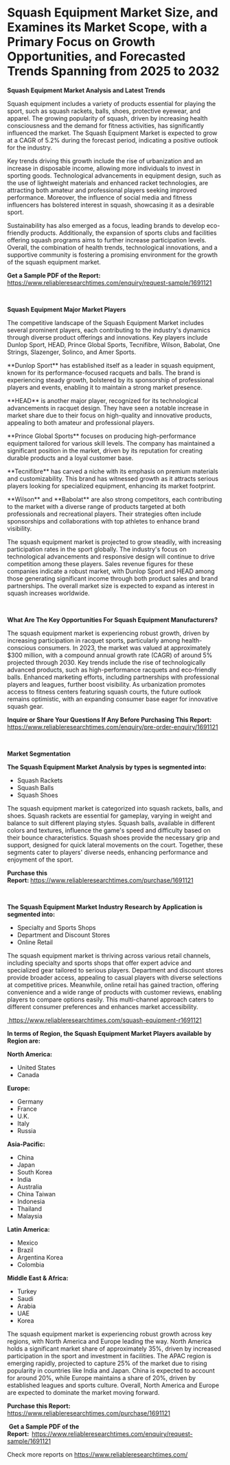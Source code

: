 <p><h1>Squash Equipment Market Size, and Examines its Market Scope, with a Primary Focus on Growth Opportunities, and Forecasted Trends Spanning from 2025 to 2032</h1></p><p><strong>Squash Equipment Market Analysis and Latest Trends</strong></p>
<p><p>Squash equipment includes a variety of products essential for playing the sport, such as squash rackets, balls, shoes, protective eyewear, and apparel. The growing popularity of squash, driven by increasing health consciousness and the demand for fitness activities, has significantly influenced the market. The Squash Equipment Market is expected to grow at a CAGR of 5.2% during the forecast period, indicating a positive outlook for the industry.</p><p>Key trends driving this growth include the rise of urbanization and an increase in disposable income, allowing more individuals to invest in sporting goods. Technological advancements in equipment design, such as the use of lightweight materials and enhanced racket technologies, are attracting both amateur and professional players seeking improved performance. Moreover, the influence of social media and fitness influencers has bolstered interest in squash, showcasing it as a desirable sport. </p><p>Sustainability has also emerged as a focus, leading brands to develop eco-friendly products. Additionally, the expansion of sports clubs and facilities offering squash programs aims to further increase participation levels. Overall, the combination of health trends, technological innovations, and a supportive community is fostering a promising environment for the growth of the squash equipment market.</p></p>
<p><strong>Get a Sample PDF of the Report:&nbsp;</strong> <a href="https://www.reliableresearchtimes.com/enquiry/request-sample/1691121?utm_campaign=3313&utm_medium=2&utm_source=Github&utm_content=ia&utm_term=05042025&utm_id=squash-equipment">https://www.reliableresearchtimes.com/enquiry/request-sample/1691121</a></p>
<p>&nbsp;</p>
<p><strong>Squash Equipment Major Market Players</strong></p>
<p><p>The competitive landscape of the Squash Equipment Market includes several prominent players, each contributing to the industry's dynamics through diverse product offerings and innovations. Key players include Dunlop Sport, HEAD, Prince Global Sports, Tecnifibre, Wilson, Babolat, One Strings, Slazenger, Solinco, and Amer Sports.</p><p>**Dunlop Sport** has established itself as a leader in squash equipment, known for its performance-focused racquets and balls. The brand is experiencing steady growth, bolstered by its sponsorship of professional players and events, enabling it to maintain a strong market presence.</p><p>**HEAD** is another major player, recognized for its technological advancements in racquet design. They have seen a notable increase in market share due to their focus on high-quality and innovative products, appealing to both amateur and professional players.</p><p>**Prince Global Sports** focuses on producing high-performance equipment tailored for various skill levels. The company has maintained a significant position in the market, driven by its reputation for creating durable products and a loyal customer base.</p><p>**Tecnifibre** has carved a niche with its emphasis on premium materials and customizability. This brand has witnessed growth as it attracts serious players looking for specialized equipment, enhancing its market footprint.</p><p>**Wilson** and **Babolat** are also strong competitors, each contributing to the market with a diverse range of products targeted at both professionals and recreational players. Their strategies often include sponsorships and collaborations with top athletes to enhance brand visibility.</p><p>The squash equipment market is projected to grow steadily, with increasing participation rates in the sport globally. The industry's focus on technological advancements and responsive design will continue to drive competition among these players. Sales revenue figures for these companies indicate a robust market, with Dunlop Sport and HEAD among those generating significant income through both product sales and brand partnerships. The overall market size is expected to expand as interest in squash increases worldwide.</p></p>
<p>&nbsp;</p>
<p><strong>What Are The Key Opportunities For Squash Equipment Manufacturers?</strong></p>
<p><p>The squash equipment market is experiencing robust growth, driven by increasing participation in racquet sports, particularly among health-conscious consumers. In 2023, the market was valued at approximately $300 million, with a compound annual growth rate (CAGR) of around 5% projected through 2030. Key trends include the rise of technologically advanced products, such as high-performance racquets and eco-friendly balls. Enhanced marketing efforts, including partnerships with professional players and leagues, further boost visibility. As urbanization promotes access to fitness centers featuring squash courts, the future outlook remains optimistic, with an expanding consumer base eager for innovative squash gear.</p></p>
<p><strong>Inquire or Share Your Questions If Any Before Purchasing This Report:</strong> <a href="https://www.reliableresearchtimes.com/enquiry/pre-order-enquiry/1691121?utm_campaign=3313&utm_medium=2&utm_source=Github&utm_content=ia&utm_term=05042025&utm_id=squash-equipment">https://www.reliableresearchtimes.com/enquiry/pre-order-enquiry/1691121</a></p>
<p>&nbsp;</p>
<p><strong>Market Segmentation</strong></p>
<p><strong>The Squash Equipment Market Analysis by types is segmented into:</strong></p>
<p><ul><li>Squash Rackets</li><li>Squash Balls</li><li>Squash Shoes</li></ul></p>
<p><p>The squash equipment market is categorized into squash rackets, balls, and shoes. Squash rackets are essential for gameplay, varying in weight and balance to suit different playing styles. Squash balls, available in different colors and textures, influence the game's speed and difficulty based on their bounce characteristics. Squash shoes provide the necessary grip and support, designed for quick lateral movements on the court. Together, these segments cater to players' diverse needs, enhancing performance and enjoyment of the sport.</p></p>
<p><strong>Purchase this Report:&nbsp;</strong><a href="https://www.reliableresearchtimes.com/purchase/1691121?utm_campaign=3313&utm_medium=2&utm_source=Github&utm_content=ia&utm_term=05042025&utm_id=squash-equipment">https://www.reliableresearchtimes.com/purchase/1691121</a></p>
<p>&nbsp;</p>
<p><strong>The Squash Equipment Market Industry Research by Application is segmented into:</strong></p>
<p><ul><li>Specialty and Sports Shops</li><li>Department and Discount Stores</li><li>Online Retail</li></ul></p>
<p><p>The squash equipment market is thriving across various retail channels, including specialty and sports shops that offer expert advice and specialized gear tailored to serious players. Department and discount stores provide broader access, appealing to casual players with diverse selections at competitive prices. Meanwhile, online retail has gained traction, offering convenience and a wide range of products with customer reviews, enabling players to compare options easily. This multi-channel approach caters to different consumer preferences and enhances market accessibility.</p></p>
<p><a href="https://www.reliableresearchtimes.com/squash-equipment-r1691121?utm_campaign=3313&utm_medium=2&utm_source=Github&utm_content=ia&utm_term=05042025&utm_id=squash-equipment">&nbsp;https://www.reliableresearchtimes.com/squash-equipment-r1691121</a></p>
<p><strong>In terms of Region, the Squash Equipment Market Players available by Region are:</strong></p>
<p>
    <p> <strong> North America: </strong>
        <ul>
            <li>United States</li>
            <li>Canada</li>
        </ul>
        </p> 
    <p> <strong> Europe: </strong>
        <ul>
            <li>Germany</li>
            <li>France</li>
            <li>U.K.</li>
            <li>Italy</li>
            <li>Russia</li>
        </ul>
        </p> 
    <p> <strong> Asia-Pacific: </strong>
        <ul>
            <li>China</li>
            <li>Japan</li>
            <li>South Korea</li>
            <li>India</li>
            <li>Australia</li>
            <li>China Taiwan</li>
            <li>Indonesia</li>
            <li>Thailand</li>
            <li>Malaysia</li>
        </ul>
        </p> 
    <p> <strong> Latin America: </strong>
        <ul>
            <li>Mexico</li>
            <li>Brazil</li>
            <li>Argentina Korea</li>
            <li>Colombia</li>
        </ul>
        </p> 
    <p> <strong> Middle East & Africa: </strong>
        <ul>
            <li>Turkey</li>
            <li>Saudi</li>
            <li>Arabia</li>
            <li>UAE</li>
            <li>Korea</li>
        </ul>
    </p>
    </p>
<p><p>The squash equipment market is experiencing robust growth across key regions, with North America and Europe leading the way. North America holds a significant market share of approximately 35%, driven by increased participation in the sport and investment in facilities. The APAC region is emerging rapidly, projected to capture 25% of the market due to rising popularity in countries like India and Japan. China is expected to account for around 20%, while Europe maintains a share of 20%, driven by established leagues and sports culture. Overall, North America and Europe are expected to dominate the market moving forward.</p></p>
<p><strong>Purchase this Report: </strong><a href="https://www.reliableresearchtimes.com/purchase/1691121?utm_campaign=3313&utm_medium=2&utm_source=Github&utm_content=ia&utm_term=05042025&utm_id=squash-equipment">https://www.reliableresearchtimes.com/purchase/1691121</a></p>
<p>&nbsp;<strong>Get a Sample PDF of the Report:&nbsp;&nbsp;</strong><a href="https://www.reliableresearchtimes.com/enquiry/request-sample/1691121?utm_campaign=3313&utm_medium=2&utm_source=Github&utm_content=ia&utm_term=05042025&utm_id=squash-equipment">https://www.reliableresearchtimes.com/enquiry/request-sample/1691121</a></p>
<p><strong></strong></p>
<p>Check more reports on <a href="https://www.reliableresearchtimes.com/?utm_campaign=3313&utm_medium=2&utm_source=Github&utm_content=ia&utm_term=05042025&utm_id=squash-equipment">https://www.reliableresearchtimes.com/</a></p>